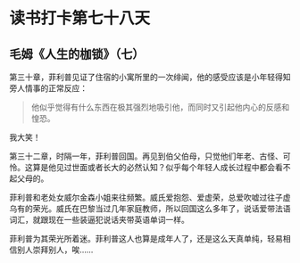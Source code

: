 # 读书打卡第七十八天

## 毛姆《人生的枷锁》（七）

第三十章，菲利普见证了住宿的小寓所里的一次绯闻，他的感受应该是小年轻得知旁人情事的正常反应：

> 他似乎觉得有什么东西在极其强烈地吸引他，而同时又引起他内心的反感和惶恐。

我大笑！

第三十二章，时隔一年，菲利普回国。再见到伯父伯母，只觉他们年老、古怪、可怜。这算是他见过世面或者长大的必然认知？似乎每个年轻人成长过程中都会看不起父母的。

菲利普和老处女威尔金森小姐来往频繁。威氏爱抱怨、爱虚荣，总爱吹嘘过往子虚乌有的荣光。威氏在巴黎当过几年家庭教师，所以回国这么多年了，说话爱带法语词汇，就跟现在一些装逼犯说话夹带英语单词一样。

菲利普为其荣光所着迷。菲利普这人也算是成年人了，还是这么天真单纯，轻易相信别人崇拜别人，唉……
